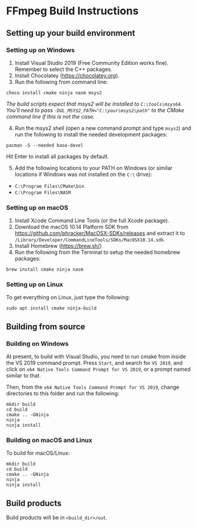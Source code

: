 # FFmpeg Build Instructions

## Setting up your build environment

### Setting up on Windows

1. Install Visual Studio 2019 (Free Community Edition works fine). Remember to select the C++ packages.
2. Install Chocolatey (https://chocolatey.org).
3. Run the following from command line: 

```
choco install cmake ninja nasm msys2
```

*The build scripts expect that msys2 will be installed to `C:\tools\msys64`. You'll need to pass 
`-DUL_MSYS2_PATH="C:\your\msys2\path"` to the CMake command line if this is not the case.*

4. Run the msys2 shell (open a new command prompt and type `msys2`) and run the following to
   install the needed development packages:

```
pacman -S --needed base-devel
```

Hit Enter to install all packages by default.

5. Add the following locations to your PATH on Windows (or similar locations if Windows was not
   installed on the `C:\` drive):

 * `C:\Program Files\CMake\bin`
 * `C:\Program Files\NASM`

### Setting up on macOS

1. Install Xcode Command Line Tools (or the full Xcode package).
2. Download the macOS 10.14 Platform SDK from https://github.com/phracker/MacOSX-SDKs/releases and
   extract it to `/Library/Developer/CommandLineTools/SDKs/MacOSX10.14.sdk`.
3. Install Homebrew (https://brew.sh/)
4. Run the following from the Terminal to setup the needed homebrew packages:

```
brew install cmake ninja nasm
```

### Setting up on Linux 

To get everything on Linux, just type the following:
 
```
sudo apt install cmake ninja-build
```

## Building from source

### Building on Windows

At present, to build with Visual Studio, you need to run cmake from inside the
VS 2019 command prompt. Press `Start`, and search for `VS 2019`, and click on
`x64 Native Tools Command Prompt for VS 2019`, or a prompt named similar to
that.

Then, from the `x64 Native Tools Command Prompt for VS 2019`, change directories to this folder
and run the following:

```
mkdir build
cd build
cmake .. -GNinja
ninja
ninja install
```

### Building on macOS and Linux

To build for macOS/Linux:

```
mkdir build
cd build
cmake .. -GNinja
ninja
ninja install
```

## Build products

Build products will be in `<build_dir>/out`.
